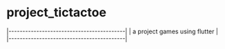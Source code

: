 # project_tictactoe
|------------------------------------------|
|      a project games using flutter       |
|------------------------------------------|




